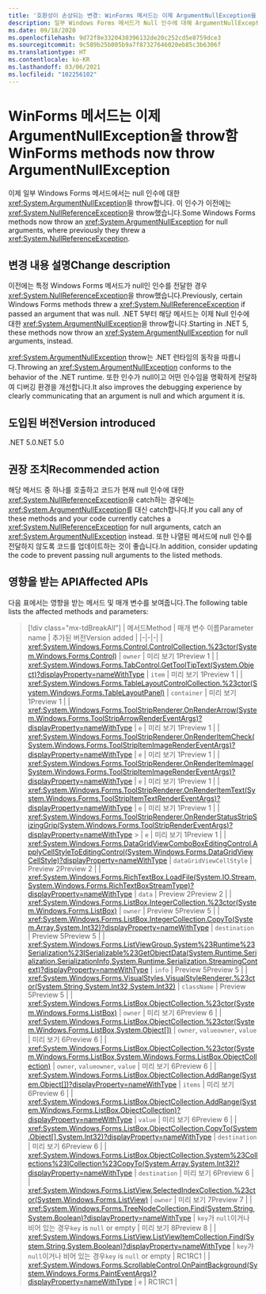 ```yaml
---
title: '호환성이 손상되는 변경: WinForms 메서드는 이제 ArgumentNullException을 throw함'
description: 일부 Windows Forms 메서드가 Null 인수에 대해 ArgumentNullException을 throw하는 .NET 5의 호환성이 손상되는 변경에 관해 알아봅니다.
ms.date: 09/18/2020
ms.openlocfilehash: 9d72f8e3320430396132de20c252cd5e8759dce3
ms.sourcegitcommit: 9c589b25b005b9a7f87327646020eb85c3b6306f
ms.translationtype: HT
ms.contentlocale: ko-KR
ms.lasthandoff: 03/06/2021
ms.locfileid: "102256102"
---
```

# <a name="winforms-methods-now-throw-argumentnullexception"></a><span data-ttu-id="9a9ee-103">WinForms 메서드는 이제 ArgumentNullException을 throw함</span><span class="sxs-lookup"><span data-stu-id="9a9ee-103">WinForms methods now throw ArgumentNullException</span></span>

<span data-ttu-id="9a9ee-104">이제 일부 Windows Forms 메서드에서는 null 인수에 대한 <xref:System.ArgumentNullException>을 throw합니다. 이 인수가 이전에는 <xref:System.NullReferenceException>을 throw했습니다.</span><span class="sxs-lookup"><span data-stu-id="9a9ee-104">Some Windows Forms methods now throw an <xref:System.ArgumentNullException> for null arguments, where previously they threw a <xref:System.NullReferenceException>.</span></span>

## <a name="change-description"></a><span data-ttu-id="9a9ee-105">변경 내용 설명</span><span class="sxs-lookup"><span data-stu-id="9a9ee-105">Change description</span></span>

<span data-ttu-id="9a9ee-106">이전에는 특정 Windows Forms 메서드가 null인 인수를 전달한 경우 <xref:System.NullReferenceException>을 throw했습니다.</span><span class="sxs-lookup"><span data-stu-id="9a9ee-106">Previously, certain Windows Forms methods threw a <xref:System.NullReferenceException> if passed an argument that was null.</span></span> <span data-ttu-id="9a9ee-107">.NET 5부터 해당 메서드는 이제 Null 인수에 대한 <xref:System.ArgumentNullException>을 throw합니다.</span><span class="sxs-lookup"><span data-stu-id="9a9ee-107">Starting in .NET 5, these methods now throw an <xref:System.ArgumentNullException> for null arguments, instead.</span></span>

<span data-ttu-id="9a9ee-108"><xref:System.ArgumentNullException> throw는 .NET 런타임의 동작을 따릅니다.</span><span class="sxs-lookup"><span data-stu-id="9a9ee-108">Throwing an <xref:System.ArgumentNullException> conforms to the behavior of the .NET runtime.</span></span> <span data-ttu-id="9a9ee-109">또한 인수가 null이고 어떤 인수임을 명확하게 전달하여 디버깅 환경을 개선합니다.</span><span class="sxs-lookup"><span data-stu-id="9a9ee-109">It also improves the debugging experience by clearly communicating that an argument is null and which argument it is.</span></span>

## <a name="version-introduced"></a><span data-ttu-id="9a9ee-110">도입된 버전</span><span class="sxs-lookup"><span data-stu-id="9a9ee-110">Version introduced</span></span>

<span data-ttu-id="9a9ee-111">.NET 5.0</span><span class="sxs-lookup"><span data-stu-id="9a9ee-111">.NET 5.0</span></span>

## <a name="recommended-action"></a><span data-ttu-id="9a9ee-112">권장 조치</span><span class="sxs-lookup"><span data-stu-id="9a9ee-112">Recommended action</span></span>

<span data-ttu-id="9a9ee-113">해당 메서드 중 하나를 호출하고 코드가 현재 null 인수에 대한 <xref:System.NullReferenceException>을 catch하는 경우에는 <xref:System.ArgumentNullException>를 대신 catch합니다.</span><span class="sxs-lookup"><span data-stu-id="9a9ee-113">If you call any of these methods and your code currently catches a <xref:System.NullReferenceException> for null arguments, catch an <xref:System.ArgumentNullException> instead.</span></span> <span data-ttu-id="9a9ee-114">또한 나열된 메서드에 null 인수를 전달하지 않도록 코드를 업데이트하는 것이 좋습니다.</span><span class="sxs-lookup"><span data-stu-id="9a9ee-114">In addition, consider updating the code to prevent passing null arguments to the listed methods.</span></span>

## <a name="affected-apis"></a><span data-ttu-id="9a9ee-115">영향을 받는 API</span><span class="sxs-lookup"><span data-stu-id="9a9ee-115">Affected APIs</span></span>

<span data-ttu-id="9a9ee-116">다음 표에서는 영향을 받는 메서드 및 매개 변수를 보여줍니다.</span><span class="sxs-lookup"><span data-stu-id="9a9ee-116">The following table lists the affected methods and parameters:</span></span>

> [!div class="mx-tdBreakAll"]
> | <span data-ttu-id="9a9ee-117">메서드</span><span class="sxs-lookup"><span data-stu-id="9a9ee-117">Method</span></span> | <span data-ttu-id="9a9ee-118">매개 변수 이름</span><span class="sxs-lookup"><span data-stu-id="9a9ee-118">Parameter name</span></span> | <span data-ttu-id="9a9ee-119">추가된 버전</span><span class="sxs-lookup"><span data-stu-id="9a9ee-119">Version added</span></span> |
> |-|-|-|
> | <xref:System.Windows.Forms.Control.ControlCollection.%23ctor(System.Windows.Forms.Control)> | `owner` | <span data-ttu-id="9a9ee-120">미리 보기 1</span><span class="sxs-lookup"><span data-stu-id="9a9ee-120">Preview 1</span></span> |
> | <xref:System.Windows.Forms.TabControl.GetToolTipText(System.Object)?displayProperty=nameWithType> | `item` | <span data-ttu-id="9a9ee-121">미리 보기 1</span><span class="sxs-lookup"><span data-stu-id="9a9ee-121">Preview 1</span></span> |
> | <xref:System.Windows.Forms.TableLayoutControlCollection.%23ctor(System.Windows.Forms.TableLayoutPanel)> | `container` | <span data-ttu-id="9a9ee-122">미리 보기 1</span><span class="sxs-lookup"><span data-stu-id="9a9ee-122">Preview 1</span></span> |
> | <xref:System.Windows.Forms.ToolStripRenderer.OnRenderArrow(System.Windows.Forms.ToolStripArrowRenderEventArgs)?displayProperty=nameWithType> | `e` | <span data-ttu-id="9a9ee-123">미리 보기 1</span><span class="sxs-lookup"><span data-stu-id="9a9ee-123">Preview 1</span></span> |
> | <xref:System.Windows.Forms.ToolStripRenderer.OnRenderItemCheck(System.Windows.Forms.ToolStripItemImageRenderEventArgs)?displayProperty=nameWithType> | `e` | <span data-ttu-id="9a9ee-124">미리 보기 1</span><span class="sxs-lookup"><span data-stu-id="9a9ee-124">Preview 1</span></span> |
> | <xref:System.Windows.Forms.ToolStripRenderer.OnRenderItemImage(System.Windows.Forms.ToolStripItemImageRenderEventArgs)?displayProperty=nameWithType> | `e` | <span data-ttu-id="9a9ee-125">미리 보기 1</span><span class="sxs-lookup"><span data-stu-id="9a9ee-125">Preview 1</span></span> |
> | <xref:System.Windows.Forms.ToolStripRenderer.OnRenderItemText(System.Windows.Forms.ToolStripItemTextRenderEventArgs)?displayProperty=nameWithType> | `e` | <span data-ttu-id="9a9ee-126">미리 보기 1</span><span class="sxs-lookup"><span data-stu-id="9a9ee-126">Preview 1</span></span> |
> | <xref:System.Windows.Forms.ToolStripRenderer.OnRenderStatusStripSizingGrip(System.Windows.Forms.ToolStripRenderEventArgs)?displayProperty=nameWithType> > | `e` | <span data-ttu-id="9a9ee-127">미리 보기 1</span><span class="sxs-lookup"><span data-stu-id="9a9ee-127">Preview 1</span></span> |
> | <xref:System.Windows.Forms.DataGridViewComboBoxEditingControl.ApplyCellStyleToEditingControl(System.Windows.Forms.DataGridViewCellStyle)?displayProperty=nameWithType> | `dataGridViewCellStyle` | <span data-ttu-id="9a9ee-128">Preview 2</span><span class="sxs-lookup"><span data-stu-id="9a9ee-128">Preview 2</span></span> |
> | <xref:System.Windows.Forms.RichTextBox.LoadFile(System.IO.Stream,System.Windows.Forms.RichTextBoxStreamType)?displayProperty=nameWithType> | `data` | <span data-ttu-id="9a9ee-129">Preview 2</span><span class="sxs-lookup"><span data-stu-id="9a9ee-129">Preview 2</span></span> |
> | <xref:System.Windows.Forms.ListBox.IntegerCollection.%23ctor(System.Windows.Forms.ListBox)> | `owner` | <span data-ttu-id="9a9ee-130">Preview 5</span><span class="sxs-lookup"><span data-stu-id="9a9ee-130">Preview 5</span></span> |
> | <xref:System.Windows.Forms.ListBox.IntegerCollection.CopyTo(System.Array,System.Int32)?displayProperty=nameWithType> | `destination` | <span data-ttu-id="9a9ee-131">Preview 5</span><span class="sxs-lookup"><span data-stu-id="9a9ee-131">Preview 5</span></span> |
> | <xref:System.Windows.Forms.ListViewGroup.System%23Runtime%23Serialization%23ISerializable%23GetObjectData(System.Runtime.Serialization.SerializationInfo,System.Runtime.Serialization.StreamingContext)?displayProperty=nameWithType> | `info` | <span data-ttu-id="9a9ee-132">Preview 5</span><span class="sxs-lookup"><span data-stu-id="9a9ee-132">Preview 5</span></span> |
> | <xref:System.Windows.Forms.VisualStyles.VisualStyleRenderer.%23ctor(System.String,System.Int32,System.Int32)> | `className` | <span data-ttu-id="9a9ee-133">Preview 5</span><span class="sxs-lookup"><span data-stu-id="9a9ee-133">Preview 5</span></span> |
> | <xref:System.Windows.Forms.ListBox.ObjectCollection.%23ctor(System.Windows.Forms.ListBox)> | `owner` | <span data-ttu-id="9a9ee-134">미리 보기 6</span><span class="sxs-lookup"><span data-stu-id="9a9ee-134">Preview 6</span></span> |
> | <xref:System.Windows.Forms.ListBox.ObjectCollection.%23ctor(System.Windows.Forms.ListBox,System.Object[])> | <span data-ttu-id="9a9ee-135">`owner`, `value`</span><span class="sxs-lookup"><span data-stu-id="9a9ee-135">`owner`, `value`</span></span> | <span data-ttu-id="9a9ee-136">미리 보기 6</span><span class="sxs-lookup"><span data-stu-id="9a9ee-136">Preview 6</span></span> |
> | <xref:System.Windows.Forms.ListBox.ObjectCollection.%23ctor(System.Windows.Forms.ListBox,System.Windows.Forms.ListBox.ObjectCollection)> | <span data-ttu-id="9a9ee-137">`owner`, `value`</span><span class="sxs-lookup"><span data-stu-id="9a9ee-137">`owner`, `value`</span></span> | <span data-ttu-id="9a9ee-138">미리 보기 6</span><span class="sxs-lookup"><span data-stu-id="9a9ee-138">Preview 6</span></span> |
> | <xref:System.Windows.Forms.ListBox.ObjectCollection.AddRange(System.Object[])?displayProperty=nameWithType> | `items` | <span data-ttu-id="9a9ee-139">미리 보기 6</span><span class="sxs-lookup"><span data-stu-id="9a9ee-139">Preview 6</span></span> |
> | <xref:System.Windows.Forms.ListBox.ObjectCollection.AddRange(System.Windows.Forms.ListBox.ObjectCollection)?displayProperty=nameWithType> | `value` | <span data-ttu-id="9a9ee-140">미리 보기 6</span><span class="sxs-lookup"><span data-stu-id="9a9ee-140">Preview 6</span></span> |
> | <xref:System.Windows.Forms.ListBox.ObjectCollection.CopyTo(System.Object[],System.Int32)?displayProperty=nameWithType> | `destination` | <span data-ttu-id="9a9ee-141">미리 보기 6</span><span class="sxs-lookup"><span data-stu-id="9a9ee-141">Preview 6</span></span> |
> | <xref:System.Windows.Forms.ListBox.ObjectCollection.System%23Collections%23ICollection%23CopyTo(System.Array,System.Int32)?displayProperty=nameWithType> | `destination` | <span data-ttu-id="9a9ee-142">미리 보기 6</span><span class="sxs-lookup"><span data-stu-id="9a9ee-142">Preview 6</span></span> |
> | <xref:System.Windows.Forms.ListView.SelectedIndexCollection.%23ctor(System.Windows.Forms.ListView)> | `owner` | <span data-ttu-id="9a9ee-143">미리 보기 7</span><span class="sxs-lookup"><span data-stu-id="9a9ee-143">Preview 7</span></span> |
> | <xref:System.Windows.Forms.TreeNodeCollection.Find(System.String,System.Boolean)?displayProperty=nameWithType> | <span data-ttu-id="9a9ee-144">`key`가 `null`이거나 비어 있는 경우</span><span class="sxs-lookup"><span data-stu-id="9a9ee-144">`key` is `null` or empty</span></span> | <span data-ttu-id="9a9ee-145">미리 보기 8</span><span class="sxs-lookup"><span data-stu-id="9a9ee-145">Preview 8</span></span> |
> | <xref:System.Windows.Forms.ListView.ListViewItemCollection.Find(System.String,System.Boolean)?displayProperty=nameWithType> | <span data-ttu-id="9a9ee-146">`key`가 `null`이거나 비어 있는 경우</span><span class="sxs-lookup"><span data-stu-id="9a9ee-146">`key` is `null` or empty</span></span> | <span data-ttu-id="9a9ee-147">RC1</span><span class="sxs-lookup"><span data-stu-id="9a9ee-147">RC1</span></span> |
> | <xref:System.Windows.Forms.ScrollableControl.OnPaintBackground(System.Windows.Forms.PaintEventArgs)?displayProperty=nameWithType> | `e` | <span data-ttu-id="9a9ee-148">RC1</span><span class="sxs-lookup"><span data-stu-id="9a9ee-148">RC1</span></span> |

<!--

### Affected APIs

- `M:System.Windows.Forms.Control.ControlCollection.#ctor(System.Windows.Forms.Control)`
- `M:System.Windows.Forms.TabControl.GetToolTipText(System.Object)`
- `M:System.Windows.Forms.TableLayoutControlCollection.#ctor(System.Windows.Forms.TableLayoutPanel)`
- `M:System.Windows.Forms.ToolStripRenderer.OnRenderArrow(System.Windows.Forms.ToolStripArrowRenderEventArgs)`
- `M:System.Windows.Forms.ToolStripRenderer.OnRenderItemImage(System.Windows.Forms.ToolStripItemImageRenderEventArgs)`
- `M:System.Windows.Forms.ToolStripRenderer.OnRenderItemCheck(System.Windows.Forms.ToolStripItemImageRenderEventArgs)`
- `M:System.Windows.Forms.ToolStripRenderer.OnRenderItemText(System.Windows.Forms.ToolStripItemTextRenderEventArgs)`
- `M:System.Windows.Forms.ToolStripRenderer.OnRenderStatusStripSizingGrip(System.Windows.Forms.ToolStripRenderEventArgs)`
- `M:System.Windows.Forms.DataGridViewComboBoxEditingControl.ApplyCellStyleToEditingControl(System.Windows.Forms.DataGridViewCellStyle)`
- `M:System.Windows.Forms.RichTextBox.LoadFile(System.IO.Stream,System.Windows.Forms.RichTextBoxStreamType)`
- `M:System.Windows.Forms.ListViewGroup.System#Runtime#Serialization#ISerializable#GetObjectData(System.Runtime.Serialization.SerializationInfo,System.Runtime.Serialization.StreamingContext)`
- `M:System.Windows.Forms.VisualStyles.VisualStyleRenderer.#ctor(System.String,System.Int32,System.Int32)`
- `M:System.Windows.Forms.ListBox.IntegerCollection.#ctor(System.Windows.Forms.ListBox)`
- `M:System.Windows.Forms.ListBox.IntegerCollection.CopyTo(System.Array,System.Int32)`
- `M:System.Windows.Forms.ListBox.ObjectCollection.#ctor(System.Windows.Forms.ListBox)`
- `M:System.Windows.Forms.ListBox.ObjectCollection.#ctor(System.Windows.Forms.ListBox,System.Object[])`
- `M:System.Windows.Forms.ListBox.ObjectCollection.#ctor(System.Windows.Forms.ListBox,System.Windows.Forms.ListBox.ObjectCollection)`
- `M:System.Windows.Forms.ListBox.ObjectCollection.AddRange(System.Object[])`
- `M:System.Windows.Forms.ListBox.ObjectCollection.AddRange(System.Windows.Forms.ListBox.ObjectCollection)`
- `M:System.Windows.Forms.ListBox.ObjectCollection.CopyTo(System.Object[],System.Int32)`
- `M:System.Windows.Forms.ListBox.ObjectCollection.System#Collections#ICollection#CopyTo(System.Array,System.Int32)`
- `M:System.Windows.Forms.ListView.SelectedIndexCollection.#ctor(System.Windows.Forms.ListView)`
- `M:System.Windows.Forms.TreeNodeCollection.Find(System.String,System.Boolean)`
- `M:System.Windows.Forms.ListView.ListViewItemCollection.Find(System.String,System.Boolean)`
- `M:System.Windows.Forms.ScrollableControl.OnPaintBackground(System.Windows.Forms.PaintEventArgs)`

### Category

Windows Forms

-->
